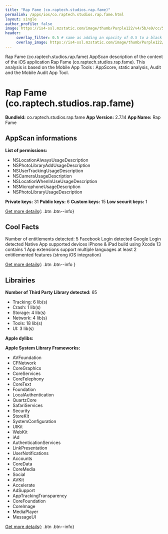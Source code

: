 ```yaml
---
title: "Rap Fame (co.raptech.studios.rap.fame)"
permalink: /apps/ios/co.raptech.studios.rap.fame.html
layout: single
author_profile: false
image: https://is4-ssl.mzstatic.com/image/thumb/Purple122/v4/5b/e9/cc/5be9cc32-348f-2ad6-ae99-73e4f096d878/AppIcon-1x_U007emarketing-0-7-0-85-220.png/512x512bb.jpg
header: 
     overlay_filter: 0.5 # same as adding an opacity of 0.5 to a black background
     overlay_image: https://is4-ssl.mzstatic.com/image/thumb/Purple122/v4/5b/e9/cc/5be9cc32-348f-2ad6-ae99-73e4f096d878/AppIcon-1x_U007emarketing-0-7-0-85-220.png/512x512bb.jpg
---
```

Rap Fame (co.raptech.studios.rap.fame) AppScan description of the content of the iOS application Rap Fame (co.raptech.studios.rap.fame). This analysis is based on the Mobile App Tools : AppScore, static analysis, Audit and the Mobile Audit App Tool.

# Rap Fame (co.raptech.studios.rap.fame)

**BundleId:** co.raptech.studios.rap.fame
**App Version:** 2.7.14
**App Name:** Rap Fame


## AppScan informations 

**List of permissions:** 
- NSLocationAlwaysUsageDescription
- NSPhotoLibraryAddUsageDescription
- NSUserTrackingUsageDescription
- NSCameraUsageDescription
- NSLocationWhenInUseUsageDescription
- NSMicrophoneUsageDescription
- NSPhotoLibraryUsageDescription
  
  
**Private keys:** 31
**Public keys:** 6
**Custom keys:** 15
**Low securit keys:** 1
  
[Get more details](/pricing.html){: .btn .btn--info}

## Cool Facts

Number of entitlements detected: 5
Facebook Login detected
Google Login detected
Native App
supported devices iPhone & iPad
build using Xcode 13
contains 1 App extensions
support multiple languages
at least 2 entitlemented features (strong iOS integration)
  
[Get more details](/pricing.html){: .btn .btn--info }

## Librairies 
**Number of Third Party Library detected:** 65
- Tracking: 6 lib(s)
- Crash: 1 lib(s)
- Storage: 4 lib(s)
- Network: 4 lib(s)
- Tools: 18 lib(s)
- UI: 3 lib(s)


**Apple dylibs:**


**Apple System Library Frameworks:**
- AVFoundation
- CFNetwork
- CoreGraphics
- CoreServices
- CoreTelephony
- CoreText
- Foundation
- LocalAuthentication
- QuartzCore
- SafariServices
- Security
- StoreKit
- SystemConfiguration
- UIKit
- WebKit
- iAd
- AuthenticationServices
- LinkPresentation
- UserNotifications
- Accounts
- CoreData
- CoreMedia
- Social
- AVKit
- Accelerate
- AdSupport
- AppTrackingTransparency
- CoreFoundation
- CoreImage
- MediaPlayer
- MessageUI


  
[Get more details](/pricing.html){: .btn .btn--info}

